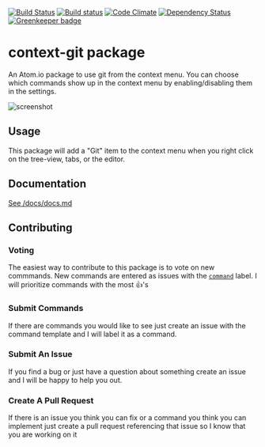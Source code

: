 <!-- [![Throughput Graph](https://graphs.waffle.io/UziTech/context-git/throughput.svg)](https://waffle.io/UziTech/context-git/metrics) -->
[![Build Status](https://travis-ci.org/UziTech/context-git.svg?branch=master)](https://travis-ci.org/UziTech/context-git)
[![Build status](https://ci.appveyor.com/api/projects/status/649me6gpm37u4tja?svg=true)](https://ci.appveyor.com/project/UziTech/context-git)
[![Code Climate](https://codeclimate.com/github/UziTech/context-git/badges/gpa.svg)](https://codeclimate.com/github/UziTech/context-git)
[![Dependency Status](https://david-dm.org/UziTech/context-git.svg)](https://david-dm.org/UziTech/context-git)
[![Greenkeeper badge](https://badges.greenkeeper.io/UziTech/context-git.svg)](https://greenkeeper.io/)

# context-git package

An Atom.io package to use git from the context menu. You can choose which commands show up in the context menu by enabling/disabling them in the settings.

![screenshot](./context-git.gif)

## Usage

This package will add a "Git" item to the context menu when you right click on the tree-view, tabs, or the editor.

## Documentation

[See /docs/docs.md](https://github.com/UziTech/context-git/blob/master/docs/docs.md)

## Contributing

### Voting

The easiest way to contribute to this package is to vote on new commmands. New commands are entered as issues with the [`command`](https://github.com/UziTech/context-git/issues?q=is%3Aissue+is%3Aopen+label%3Acommand) label. I will prioritize commands with the most :+1:'s

### Submit Commands

If there are commands you would like to see just create an issue with the command template and I will label it as a command.

### Submit An Issue

If you find a bug or just have a question about something create an issue and I will be happy to help you out.

### Create A Pull Request

If there is an issue you think you can fix or a command you think you can implement just create a pull request referencing that issue so I know that you are working on it

